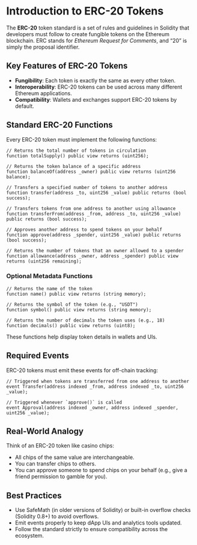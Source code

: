 # Introduction to ERC-20 Tokens

The **ERC-20** token standard is a set of rules and guidelines in Solidity that developers must follow to create fungible tokens on the Ethereum blockchain. ERC stands for *Ethereum Request for Comments*, and “20” is simply the proposal identifier.

## Key Features of ERC-20 Tokens

- **Fungibility**: Each token is exactly the same as every other token.
- **Interoperability**: ERC-20 tokens can be used across many different Ethereum applications.
- **Compatibility**: Wallets and exchanges support ERC-20 tokens by default.

## Standard ERC-20 Functions

Every ERC-20 token must implement the following functions:

```solidity
// Returns the total number of tokens in circulation
function totalSupply() public view returns (uint256);

// Returns the token balance of a specific address
function balanceOf(address _owner) public view returns (uint256 balance);

// Transfers a specified number of tokens to another address
function transfer(address _to, uint256 _value) public returns (bool success);

// Transfers tokens from one address to another using allowance
function transferFrom(address _from, address _to, uint256 _value) public returns (bool success);

// Approves another address to spend tokens on your behalf
function approve(address _spender, uint256 _value) public returns (bool success);

// Returns the number of tokens that an owner allowed to a spender
function allowance(address _owner, address _spender) public view returns (uint256 remaining);
```

### Optional Metadata Functions

```solidity
// Returns the name of the token
function name() public view returns (string memory);

// Returns the symbol of the token (e.g., "USDT")
function symbol() public view returns (string memory);

// Returns the number of decimals the token uses (e.g., 18)
function decimals() public view returns (uint8);
```

These functions help display token details in wallets and UIs.

## Required Events

ERC-20 tokens must emit these events for off-chain tracking:

```solidity
// Triggered when tokens are transferred from one address to another
event Transfer(address indexed _from, address indexed _to, uint256 _value);

// Triggered whenever `approve()` is called
event Approval(address indexed _owner, address indexed _spender, uint256 _value);
```

## Real-World Analogy

Think of an ERC-20 token like casino chips:
- All chips of the same value are interchangeable.
- You can transfer chips to others.
- You can approve someone to spend chips on your behalf (e.g., give a friend permission to gamble for you).

## Best Practices

- Use SafeMath (in older versions of Solidity) or built-in overflow checks (Solidity 0.8+) to avoid overflows.
- Emit events properly to keep dApp UIs and analytics tools updated.
- Follow the standard strictly to ensure compatibility across the ecosystem.
